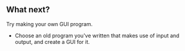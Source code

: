 ## What next?

Try making your own GUI program.

- Choose an old program you've written that makes use of input and output, and create a GUI for it.

